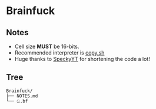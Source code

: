 # Brainfuck
## Notes
- Cell size **MUST** be 16-bits.
- Recommended interpreter is [copy.sh](https://copy.sh/brainfuck/)
- Huge thanks to [SpeckyYT](https://github.com/SpeckyYT) for shortening the code a lot!
## Tree
```
Brainfuck/
├── NOTES.md
└── ඞ.bf
```
